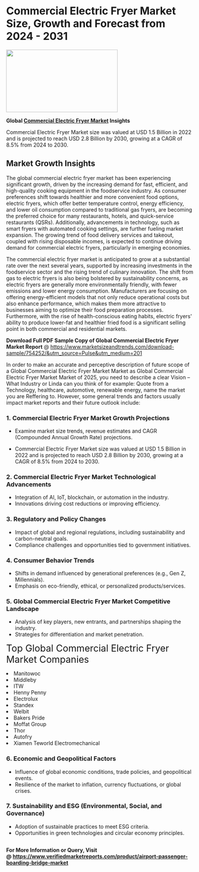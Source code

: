 <H1>Commercial Electric Fryer Market Size, Growth and Forecast from 2024 - 2031</H1><img class="aligncenter size-medium wp-image-584254" src="https://thirdeyenews.in/wp-content/uploads/2024/09/Global-Market-Research-300x168.jpeg" alt="" width="300" height="168" /><p><strong>Global&nbsp;<a href="https://www.marketsizeandtrends.com/download-sample/754252/&amp;utm_source=Pulse&amp;utm_medium=201">Commercial Electric Fryer Market</a> Insights</strong></p><p>Commercial Electric Fryer Market size was valued at USD 1.5 Billion in 2022 and is projected to reach USD 2.8 Billion by 2030, growing at a CAGR of 8.5% from 2024 to 2030.</p><p><h2>Market Growth Insights</h2> <p>The global commercial electric fryer market has been experiencing significant growth, driven by the increasing demand for fast, efficient, and high-quality cooking equipment in the foodservice industry. As consumer preferences shift towards healthier and more convenient food options, electric fryers, which offer better temperature control, energy efficiency, and lower oil consumption compared to traditional gas fryers, are becoming the preferred choice for many restaurants, hotels, and quick-service restaurants (QSRs). Additionally, advancements in technology, such as smart fryers with automated cooking settings, are further fueling market expansion. The growing trend of food delivery services and takeout, coupled with rising disposable incomes, is expected to continue driving demand for commercial electric fryers, particularly in emerging economies. </p> <p>The commercial electric fryer market is anticipated to grow at a substantial rate over the next several years, supported by increasing investments in the foodservice sector and the rising trend of culinary innovation. The shift from gas to electric fryers is also being bolstered by sustainability concerns, as electric fryers are generally more environmentally friendly, with fewer emissions and lower energy consumption. Manufacturers are focusing on offering energy-efficient models that not only reduce operational costs but also enhance performance, which makes them more attractive to businesses aiming to optimize their food preparation processes. Furthermore, with the rise of health-conscious eating habits, electric fryers' ability to produce lower-fat and healthier fried food is a significant selling point in both commercial and residential markets. </p><p><span class=""><strong>Download Full PDF Sample Copy of Global Commercial Electric Fryer Market Report</strong> @ <a href="https://www.marketsizeandtrends.com/download-sample/754252/&amp;utm_source=Pulse&amp;utm_medium=201" target="_blank">https://www.marketsizeandtrends.com/download-sample/754252/&amp;utm_source=Pulse&amp;utm_medium=201</a></span></p><p>In order to make an accurate and perceptive description of future scope of a Global&nbsp;Commercial Electric Fryer Market Market as Global&nbsp;Commercial Electric Fryer Market Market of 2025, you need to describe a clear Vision &ndash; What Industry or Linda can you think of for example: Quote from a Technology, healthcare, automotive, renewable energy, name the market you are Reffering to. However, some general trends and factors usually impact market reports and their future outlook include:</p><h3>1.&nbsp;<strong>Commercial Electric Fryer Market Growth Projections</strong></h3><ul><li>Examine market size trends, revenue estimates and CAGR (Compounded Annual Growth Rate) projections.</li><li><p>Commercial Electric Fryer Market size was valued at USD 1.5 Billion in 2022 and is projected to reach USD 2.8 Billion by 2030, growing at a CAGR of 8.5% from 2024 to 2030.</p></li></ul><h3>2.&nbsp;<strong>Commercial Electric Fryer Market Technological Advancements</strong></h3><ul><li>Integration of AI, IoT, blockchain, or automation in the industry.</li><li>Innovations driving cost reductions or improving efficiency.</li></ul><h3>3.&nbsp;<strong>Regulatory and Policy Changes</strong></h3><ul><li>Impact of global and regional regulations, including sustainability and carbon-neutral goals.</li><li>Compliance challenges and opportunities tied to government initiatives.</li></ul><h3>4.&nbsp;<strong>Consumer Behavior Trends</strong></h3><ul><li>Shifts in demand influenced by generational preferences (e.g., Gen Z, Millennials).</li><li>Emphasis on eco-friendly, ethical, or personalized products/services.</li></ul><h3>5.&nbsp;<strong>Global Commercial Electric Fryer Market Competitive Landscape</strong></h3><ul><li>Analysis of key players, new entrants, and partnerships shaping the industry.</li><li>Strategies for differentiation and market penetration.</li></ul><p data-pm-slice="1 1 []"><span style="color: inherit; font-family: inherit; font-size: 25px;">Top Global Commercial Electric Fryer Market Companies</span></p><div class="" data-test-id=""><p><li>Manitowoc</li><li> Middleby</li><li> ITW</li><li> Henny Penny</li><li> Electrolux</li><li> Standex</li><li> Welbit</li><li> Bakers Pride</li><li> Moffat Group</li><li> Thor</li><li> Autofry</li><li> Xiamen Teworld Electromechanical</li></p></div><h3>6.&nbsp;<strong>Economic and Geopolitical Factors</strong></h3><ul><li>Influence of global economic conditions, trade policies, and geopolitical events.</li><li>Resilience of the market to inflation, currency fluctuations, or global crises.</li></ul><h3>7.&nbsp;<strong>Sustainability and ESG (Environmental, Social, and Governance)</strong></h3><ul><li>Adoption of sustainable practices to meet ESG criteria.</li><li>Opportunities in green technologies and circular economy principles.</li></ul><h2><strong style="font-size: 14px;">For More Information or Query, Visit @&nbsp;</strong><a style="background-color: #ffffff; font-size: 14px;" href="https://www.marketsizeandtrends.com/report/commercial-electric-fryer-market/" target="_blank">https://www.verifiedmarketreports.com/product/airport-passenger-boarding-bridge-market</a></h2>
